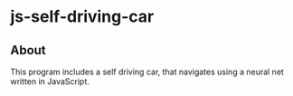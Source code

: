 # js-self-driving-car
## About
This program includes a self driving car, that navigates using a neural net written in JavaScript.
